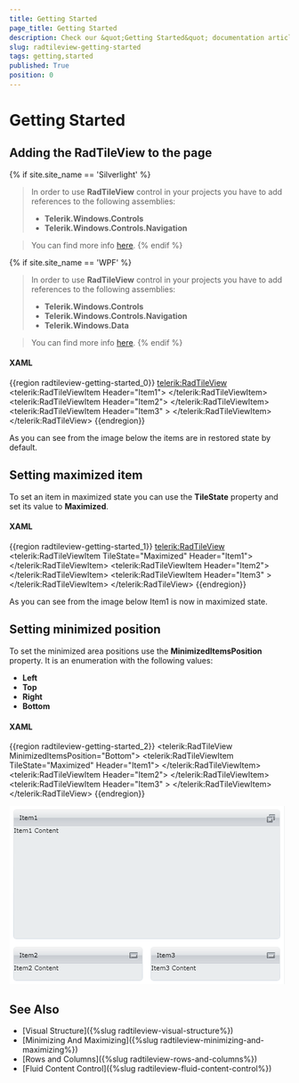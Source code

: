 ```yaml
---
title: Getting Started
page_title: Getting Started
description: Check our &quot;Getting Started&quot; documentation article for the RadTileView WPF control.
slug: radtileview-getting-started
tags: getting,started
published: True
position: 0
---
```


# Getting Started

## Adding the RadTileView to the page

{% if site.site_name == 'Silverlight' %}
> In order to use __RadTileView__ control in your projects you have to add references to the following assemblies:
>	- __Telerik.Windows.Controls__
>	- __Telerik.Windows.Controls.Navigation__

> You can find more info [here](http://www.telerik.com/help/silverlight/installation-installing-controls-dependencies.html).
{% endif %}

{% if site.site_name == 'WPF' %}
> In order to use __RadTileView__ control in your projects you have to add references to the following assemblies:
>	- __Telerik.Windows.Controls__
>	- __Telerik.Windows.Controls.Navigation__
>	- __Telerik.Windows.Data__

> You can find more info [here](http://www.telerik.com/help/wpf/installation-installing-controls-dependencies-wpf.html).
{% endif %}

#### __XAML__

{{region radtileview-getting-started_0}}
	<UserControl x:Class="RadTileViewHelpExamples.MainPage"
	    xmlns="http://schemas.microsoft.com/winfx/2006/xaml/presentation" 
	    xmlns:x="http://schemas.microsoft.com/winfx/2006/xaml"
	    xmlns:telerik="http://schemas.telerik.com/2008/xaml/presentation">
	    <Grid x:Name="LayoutRoot">
	        <telerik:RadTileView>
	            <telerik:RadTileViewItem Header="Item1">
	                <TextBlock Text="Item1 Content"/>
	            </telerik:RadTileViewItem>
	            <telerik:RadTileViewItem Header="Item2">
	                <TextBlock Text="Item2 Content"/>
	            </telerik:RadTileViewItem>
	            <telerik:RadTileViewItem Header="Item3" >
	                <TextBlock Text="Item3 Content"/>
	            </telerik:RadTileViewItem>
	        </telerik:RadTileView>
	    </Grid>
	</UserControl>
{{endregion}}

As you can see from the image below the items are in restored state by default.

##  Setting maximized item

To set an item in maximized state you can use the __TileState__ property and set its value to __Maximized__.				

#### __XAML__

{{region radtileview-getting-started_1}}
	<telerik:RadTileView>
	    <telerik:RadTileViewItem TileState="Maximized" Header="Item1">
	        <TextBlock Text="Item1 Content"/>
	    </telerik:RadTileViewItem>
	    <telerik:RadTileViewItem Header="Item2">
	        <TextBlock Text="Item2 Content"/>
	    </telerik:RadTileViewItem>
	    <telerik:RadTileViewItem Header="Item3" >
	        <TextBlock Text="Item3 Content"/>
	    </telerik:RadTileViewItem>
	</telerik:RadTileView>
{{endregion}}

As you can see from the image below Item1 is now in maximized state.

## Setting minimized position

To set the minimized area positions use the __MinimizedItemsPosition__ property. It is an enumeration with the following values:				
* __Left__
* __Top__
* __Right__
* __Bottom__

#### __XAML__

{{region radtileview-getting-started_2}}
	<telerik:RadTileView MinimizedItemsPosition="Bottom">
	    <telerik:RadTileViewItem TileState="Maximized" Header="Item1">
	        <TextBlock Text="Item1 Content"/>
	    </telerik:RadTileViewItem>
	    <telerik:RadTileViewItem Header="Item2">
	        <TextBlock Text="Item2 Content"/>
	    </telerik:RadTileViewItem>
	    <telerik:RadTileViewItem Header="Item3" >
	        <TextBlock Text="Item3 Content"/>
	    </telerik:RadTileViewItem>
	</telerik:RadTileView>
{{endregion}}

![Tile View - minimized items position](images/tileview_Step3.png)

## See Also
 * [Visual Structure]({%slug radtileview-visual-structure%})
 * [Minimizing And Maximizing]({%slug radtileview-minimizing-and-maximizing%})
 * [Rows and Columns]({%slug radtileview-rows-and-columns%})
 * [Fluid Content Control]({%slug radtileview-fluid-content-control%})